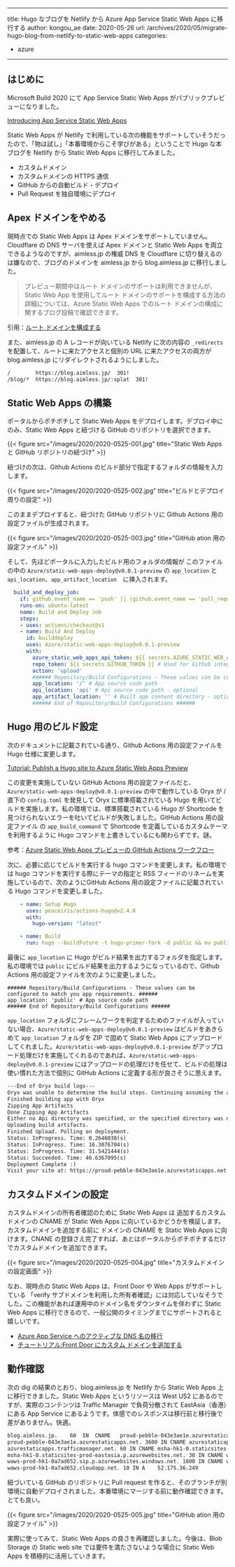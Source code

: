 
---
title: Hugo なブログを Netlify から Azure App Service Static Web Apps に移行する
author: kongou_ae
date: 2020-05-26
url: /archives/2020/05/migrate-hugo-blog-from-netlify-to-static-web-apps
categories:
  - azure
---

## はじめに

Microsoft Build 2020 にて App Service Static Web Apps がパブリックプレビューになりました。

[Introducing App Service Static Web Apps](https://techcommunity.microsoft.com/t5/azure-app-service/introducing-app-service-static-web-apps/ba-p/1394451)

Static Web Apps が Netlify で利用している次の機能をサポートしていそうだったので、「物は試し」「本番環境からこそ学びがある」ということで Hugo な本ブログを Netlify から Static Web Apps に移行してみました。

- カスタムドメイン
- カスタムドメインの HTTPS 通信
- GitHub からの自動ビルド・デプロイ
- Pull Request を独自環境にデプロイ

## Apex ドメインをやめる

現時点での Static Web Apps は Apex ドメインをサポートしていません。Cloudflare の DNS サーバを使えば Apex ドメインと Static Web Apps を両立できるようなのですが、aimless.jp の権威 DNS を Cloudflare に切り替えるのは嫌なので、ブログのドメインを aimless.jp から blog.aimless.jp に移行しました。

> プレビュー期間中はルート ドメインのサポートは利用できませんが、Static Web App を使用してルート ドメインのサポートを構成する方法の詳細については、Azure Static Web Apps でのルート ドメインの構成に関するブログ投稿で確認できます。

引用：[ルート ドメインを構成する](https://docs.microsoft.com/ja-jp/azure/static-web-apps/custom-domain#configure-a-root-domain)

また、aimless.jp の A レコードが向いている Netlify に次の内容の `_redirects` を配置して、ルートに来たアクセスと個別の URL に来たアクセスの両方が blog.aimless.jp にリダイレクトされるようにしました。

```txt
/        https://blog.aimless.jp/  301!
/blog/*  https://blog.aimless.jp/:splat  301!
```

## Static Web Apps の構築

ポータルからポチポチして Static Web Apps をデプロイします。デプロイ中にのみ、Static Web Apps と紐づける GitHub のリポジトリを選択できます。

{{< figure src="/images/2020/2020-0525-001.jpg" title="Static Web Apps と GitHub リポジトリの紐づけ" >}}

紐づけの次は、Github Actions のビルド部分で指定するフォルダの情報を入力します。

{{< figure src="/images/2020/2020-0525-002.jpg" title="ビルドとデプロイ周りの設定" >}}

このままデプロイすると、紐づけた GitHub リポジトリに Github Actions 用の設定ファイルが生成されます。

{{< figure src="/images/2020/2020-0525-003.jpg" title="GitHub ation 用の設定ファイル" >}}

そして、先ほどポータルに入力したビルド用のフォルダの情報が このファイルの中の `Azure/static-web-apps-deploy@v0.0.1-preview` の `app_location` と `api_location`、`app_artifact_location`　に挿入されます。

```yaml
  build_and_deploy_job:
    if: github.event_name == 'push' || (github.event_name == 'pull_request' && github.event.action != 'closed')
    runs-on: ubuntu-latest
    name: Build and Deploy Job
    steps:
    - uses: actions/checkout@v1
    - name: Build And Deploy
      id: builddeploy
      uses: Azure/static-web-apps-deploy@v0.0.1-preview
      with:
        azure_static_web_apps_api_token: ${{ secrets.AZURE_STATIC_WEB_APPS_API_TOKEN_PROUD_PEBBLE_043E3AE1E }}
        repo_token: ${{ secrets.GITHUB_TOKEN }} # Used for Github integrations (i.e. PR comments)
        action: 'upload'
        ###### Repository/Build Configurations - These values can be configured to match you app requirements. ######
        app_location: '/' # App source code path
        api_location: 'api' # Api source code path - optional
        app_artifact_location: '' # Built app content directory - optional
        ###### End of Repository/Build Configurations ######
```

## Hugo 用のビルド設定

次のドキュメントに記載されている通り、Github Actions 用の設定ファイルを Hugo 仕様に変更します。

[Tutorial: Publish a Hugo site to Azure Static Web Apps Preview](https://docs.microsoft.com/en-us/azure/static-web-apps/publish-hugo)

この変更を実施していない GitHub Actions 用の設定ファイルだと、`Azure/static-web-apps-deploy@v0.0.1-preview` の中で動作している Oryx が / 直下の `config.toml` を発見して Oryx に標準搭載されている Hugo を用いてビルドを実施します。私の環境では、標準搭載されている Hugo が Shortcode を見つけられないエラーを吐いてビルドが失敗しました。GitHub Actions 用の設定ファイル の `app_build_command` で Shortcode を定義しているカスタムテーマを利用するように Hugo コマンドを上書きしているにも関わらずです。謎。

参考：[Azure Static Web Apps プレビューの GitHub Actions ワークフロー](https://docs.microsoft.com/ja-jp/azure/static-web-apps/github-actions-workflow#custom-build-commands)

次に、必要に応じてビルドを実行する hugo コマンドを変更します。私の環境では hugo コマンドを実行する際にテーマの指定と RSS フィードのリネームを実施しているので、次のようにGitHub Actions 用の設定ファイルに記載されている Hugo コマンドを変更しました。

```yaml
    - name: Setup Hugo
      uses: peaceiris/actions-hugo@v2.4.8
      with:
        hugo-version: "latest"

    - name: Build
      run: hugo --buildFuture -t hugo-primer-fork -d public && mv public/feed.xml public/feed
```

最後に `app_location` に Hugo がビルド結果を出力するフォルダを指定します。私の環境では `public` にビルド結果を出力するようになっているので、Github Actions 用の設定ファイルを次のように変更しました。

```
###### Repository/Build Configurations - These values can be configured to match you app requirements. ######
app_location: 'public' # App source code path
###### End of Repository/Build Configurations ######
```

`app_location` フォルダにフレームワークを判定するためのファイルが入っていない場合、`Azure/static-web-apps-deploy@v0.0.1-preview` はビルドをあきらめて `app_location` フォルダを ZIP で固めて Static Web Apps にアップロードしてくれました。`Azure/static-web-apps-deploy@v0.0.1-preview` がアップロード処理だけを実施してくれるのであれば、`Azure/static-web-apps-deploy@v0.0.1-preview` にはアップロードの処理だけを任せて、ビルドの処理は使い慣れた方法で個別に GitHub Actions に定義する形が良さそうに思えます。

```txt
---End of Oryx build logs---
Oryx was unable to determine the build steps. Continuing assuming the assets in this folder are already built. If this is an unexpected behavior please contact support.
Finished building app with Oryx
Zipping App Artifacts
Done Zipping App Artifacts
Either no Api directory was specified, or the specified directory was not found. Azure Functions will not be created.
Uploading build artifacts.
Finished Upload. Polling on deployment.
Status: InProgress. Time: 0.2646038(s)
Status: InProgress. Time: 16.3076704(s)
Status: InProgress. Time: 31.5421444(s)
Status: Succeeded. Time: 46.6367095(s)
Deployment Complete :)
Visit your site at: https://proud-pebble-043e3ae1e.azurestaticapps.net
```

## カスタムドメインの設定

カスタムドメインの所有者確認のために Static Web Apps は 追加するカスタムドメインの CNAME が Static Web Apps に向いているかどうかを検証します。カスタムドメインを追加する前に ドメインの CNAME を Static Web Apps に向けます。CNANE の登録さえ完了すれば、あとはポータルからポチポチするだけでカスタムドメインを追加できます。

{{< figure src="/images/2020/2020-0525-004.jpg" title="カスタムドメインの設定画面" >}}

なお、現時点の Static Web Apps は、Front Door や Web Apps がサポートしている 「verify サブドメインを利用した所有者確認」には対応していなそうでした。この機能があれば運用中のドメイン名をダウンタイムを伴わずに Static Web Apps に移行できるので、一般公開のタイミングまでにサポートされると嬉しいです。

- [Azure App Service へのアクティブな DNS 名の移行](https://docs.microsoft.com/ja-jp/azure/app-service/manage-custom-dns-migrate-domain#remap-the-active-dns-name)
- [チュートリアル:Front Door にカスタム ドメインを追加する](https://docs.microsoft.com/ja-jp/azure/frontdoor/front-door-custom-domain#map-the-temporary-afdverify-subdomain)

## 動作確認

次の dig の結果のとおり、blog.aimless.jp を Netlify から Static Web Apps 上に移行できました。Static Web Apps というリソースは West US2 にあるのですが、実際のコンテンツは Traffic Manager で負荷分散されて EastAsia（香港）にある App Service にあるようです。体感でのレスポンスは移行前と移行後で差がありません。快適。

```txt
blog.aimless.jp.	60	IN	CNAME	proud-pebble-043e3ae1e.azurestaticapps.net.
proud-pebble-043e3ae1e.azurestaticapps.net. 3600 IN CNAME azurestaticapps.trafficmanager.net.
azurestaticapps.trafficmanager.net. 60 IN CNAME	msha-hk1-0.staticsites-prod-eastasia.p.azurewebsites.net.
msha-hk1-0.staticsites-prod-eastasia.p.azurewebsites.net. 30 IN	CNAME waws-prod-hk1-0a7ad652.sip.p.azurewebsites.windows.net.
waws-prod-hk1-0a7ad652.sip.p.azurewebsites.windows.net.	1800 IN	CNAME waws-prod-hk1-0a7ad652.cloudapp.net.
waws-prod-hk1-0a7ad652.cloudapp.net. 10	IN A	52.175.36.249
```

紐づいている GitHub のリポジトリに Pull request を作ると、そのブランチが別環境に自動デプロイされました。本番環境にマージする前に動作確認できます。とても良い。

{{< figure src="/images/2020/2020-0525-005.jpg" title="GitHub ation 用の設定ファイル" >}}

実際に使ってみて、Static Web Apps の良さを再確認しました。今後は、Blob Storage の Static web site では要件を満たさないような場合に Static Web Apps を積極的に活用していきます。
